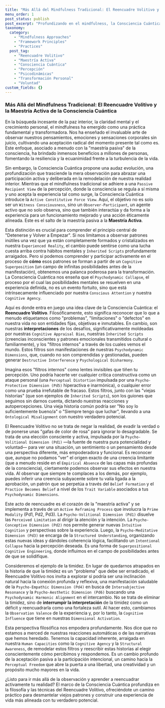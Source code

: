 ```yaml
---
title: "Más Allá del Mindfulness Tradicional: El Reencuadre Volitivo y la Maestría Activa de la Consciencia Cuántica"
menu_order: 1
post_status: publish
post_excerpt: "Profundizando en el mindfulness, la Consciencia Cuántica introduce el Reencuadre Volitivo, una práctica que va más allá de la observación pasiva para empoderar la remodelación activa de nuestra realidad interior. Este enfoque innovador explora cómo nuestras interpretaciones y patrones mentales pueden ser conscientemente reconfigurados, liberándonos de narrativas limitantes y abriendo camino a una mayor libertad y propósito."
taxonomy:
  category:
    - "Mindfulness Approaches"
    - "Framework Principles"
    - "Practices"
  post_tag:
    - "Reencuadre Volitivo"
    - "Maestría Activa"
    - "Consciencia Cuántica"
    - "Percepción"
    - "Psicodinámicas"
    - "Transformación Personal"
    - "Voluntad"
custom_fields: {}
---
```


### Más Allá del Mindfulness Tradicional: El Reencuadre Volitivo y la Maestría Activa de la Consciencia Cuántica

En la búsqueda incesante de la paz interior, la claridad mental y el crecimiento personal, el mindfulness ha emergido como una práctica fundamental y transformadora. Nos ha enseñado el invaluable arte de observar nuestros pensamientos, emociones y sensaciones corporales sin juicio, cultivando una aceptación radical del momento presente tal como es. Este enfoque, asociado a menudo con la "maestría pasiva" de la consciencia, ha brindado inmensos beneficios a millones de personas, fomentando la resiliencia y la ecuanimidad frente a la turbulencia de la vida.

Sin embargo, la Consciencia Cuántica propone una audaz evolución, una profundización que trasciende la mera observación para abrazar una participación activa y deliberada en la remodelación de nuestra realidad interior. Mientras que el mindfulness tradicional se adhiere a una `Passive Recipient View` de la percepción, donde la consciencia se regula a sí misma y uno acepta la experiencia tal como surge, la Consciencia Cuántica introduce la `Active Constitutive Force View`. Aquí, el objetivo no es solo ser un `Witness Consciousness`, sino un `Observer-Participant`, un agente activo que no solo observa, sino que también interactúa y da forma a la experiencia para un funcionamiento mejorado y una acción éticamente alineada. Este es el salto de la maestría pasiva a la **Maestría Activa**.

Esta distinción es crucial para comprender el principio central de "Detenerse y Volver a Empezar". Si nos limitamos a observar patrones inútiles una vez que ya están completamente formados y cristalizados en nuestra `Experienced Reality`, el cambio puede sentirse como una lucha cuesta arriba contra hábitos mentales y `Inherited Scripts` profundamente arraigados. Pero si podemos comprender y participar activamente en el proceso de **cómo** esos patrones se forman a partir de un `Cognitive Superposition` (un campo de infinitas posibilidades antes de la manifestación), obtenemos una palanca poderosa para la transformación. La Consciencia Cuántica nos enseña que el `Psychodynamic Collapse`, el proceso por el cual las posibilidades mentales se resuelven en una experiencia definida, no es un evento fortuito, sino que está intrínsecamente influenciado por nuestra `Conscious Attention` y nuestra `Cognitive Agency`.

Aquí es donde entra en juego una idea clave de la Consciencia Cuántica: el **Reencuadre Volitivo**. Filosóficamente, esto significa reconocer que lo que a menudo etiquetamos como "problemas", "limitaciones" o "defectos" en nuestra vida no son entidades fijas, objetivas e inmutables. En cambio, son nuestras **interpretaciones** de los desafíos, significativamente moldeadas por nuestras `Cognitive Appraisal Bias`, nuestras `Inherited Scripts` (creencias inconscientes y patrones emocionales transmitidos cultural o familiarmente), y los "filtros internos" a través de los cuales vemos el mundo. Estos filtros son manifestaciones de nuestras `Psychodynamic Dimensions`, que, cuando no son comprendidas y gestionadas, pueden generar `Destructive Interference` y `Psychological Disharmony`.

Imagina esos "filtros internos" como lentes invisibles que tiñen tu percepción. Uno podría hacerte ver cualquier crítica constructiva como un ataque personal (una `Perceptual Distortion` impulsada por una `Psycho-Protective Dimension (Pd5)` hiperactiva e inarmónica), o cualquier error como una prueba irrefutable de fracaso. Estos filtros, junto con las "viejas historias" (que son ejemplos de `Inherited Scripts`), son los guiones que seguimos sin darnos cuenta, dictando nuestras reacciones y autopercepciones. Una vieja historia común podría ser "No soy lo suficientemente bueno/a" o "Siempre tengo que luchar", llevando a una `Ontological Misalignment` con nuestro verdadero potencial.

El Reencuadre Volitivo no se trata de negar la realidad, de evadir la verdad o de ponerse unas "gafas de color de rosa" para ignorar lo desagradable. Se trata de una elección consciente y activa, impulsada por la `Psycho-Volitional Dimension (Pd1)` —la fuente de nuestra pura potencialidad y voluntad— para ver una situación, un sentimiento o un pensamiento desde una perspectiva diferente, más empoderadora y funcional. Es reconocer que, aunque no podamos "ver" el origen exacto de una creencia limitante (que a menudo reside en el `Empirical Absence` de las capas más profundas de la consciencia), ciertamente podemos observar sus efectos en nuestra vida. Al observar que siempre te complaces a los demás, por ejemplo, puedes inferir una creencia subyacente sobre tu valía ligada a la aprobación, un patrón que se perpetúa a través del `Belief Formation` y el `Practice Becomes Belief` a nivel de los `Trait Variable` asociados a tus `Psychodynamic Dimensions`.

Este acto de reencuadre es el corazón de la "maestría activa" y se implementa a través de un `Active Reframing Process` que involucra la `Prime Modality` (Pd1, Pd2, Pd3). La `Psycho-Volitional Dimension (Pd1)` disuelve las `Perceived Limitation` al dirigir la atención y la intención. La `Psycho-Conceptive Dimension (Pd2)` nos permite generar nuevas `Intuitive Cognition` y perspectivas sobre la experiencia. Luego, la `Psycho-Meditative Dimension (Pd3)` se encarga de la `Structured Understanding`, organizando estas nuevas ideas y dándoles coherencia lógica, facilitando un `Intentional Collapse` hacia la percepción deseada. Es una forma de `Superpositional Cognitive Engineering`, donde influimos en el campo de posibilidades antes de que se solidifique.

Consideremos el ejemplo de la timidez. En lugar de quedarnos atrapados en la historia de que la timidez es un "problema" que debe ser erradicado, el Reencuadre Volitivo nos invita a explorar si podría ser una inclinación natural hacia la conexión profunda y reflexiva, una manifestación saludable de la `Psycho-Empathic Dimension (Pd4)` en busca de `Intersubjective Resonance` y la `Psycho-Aesthetic Dimension (Pd6)` buscando una `Psychodynamic Harmonic Alignment` en el intercambio. No se trata de eliminar la timidez, sino de **interrumpir la interpretación** de la timidez como un déficit y reencuadrarla como una fortaleza sutil. Al hacer esto, cambiamos la `Observation Valence` de la experiencia y, por lo tanto, la `Cognitive Influence` que tiene en nuestras `Dimensional Activation`.

Esta perspectiva filosófica nos empodera profundamente. Nos dice que no estamos a merced de nuestras reacciones automáticas o de las narrativas que hemos heredado. Tenemos la capacidad inherente, arraigada en nuestra `Human Capacities` como la `Cognitive Agency` y la `Structural Awareness`, de remodelar estos filtros y reescribir estas historias al elegir conscientemente cómo percibimos y respondemos. Es un cambio profundo de la aceptación pasiva a la participación intencional, un camino hacia la `Perceptual Freedom` que abre la puerta a una libertad, una creatividad y un propósito mucho mayores en la vida.

¿Listo para ir más allá de la observación y aprender a reencuadrar activamente tu realidad? El marco de la Consciencia Cuántica profundiza en la filosofía y las técnicas del Reencuadre Volitivo, ofreciéndote un camino práctico para desmantelar viejos patrones y construir una experiencia de vida más alineada con tu verdadero potencial.